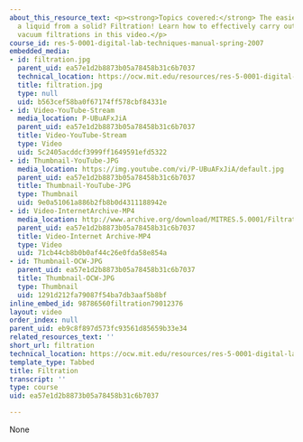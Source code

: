 ```yaml
---
about_this_resource_text: <p><strong>Topics covered:</strong> The easiest way to separate
  a liquid from a solid? Filtration! Learn how to effectively carry out gravity and
  vacuum filtrations in this video.</p>
course_id: res-5-0001-digital-lab-techniques-manual-spring-2007
embedded_media:
- id: filtration.jpg
  parent_uid: ea57e1d2b8873b05a78458b31c6b7037
  technical_location: https://ocw.mit.edu/resources/res-5-0001-digital-lab-techniques-manual-spring-2007/videos/filtration/filtration.jpg
  title: filtration.jpg
  type: null
  uid: b563cef58ba0f67174ff578cbf84331e
- id: Video-YouTube-Stream
  media_location: P-UBuAFxJiA
  parent_uid: ea57e1d2b8873b05a78458b31c6b7037
  title: Video-YouTube-Stream
  type: Video
  uid: 5c2405acddcf3999ff1649591efd5322
- id: Thumbnail-YouTube-JPG
  media_location: https://img.youtube.com/vi/P-UBuAFxJiA/default.jpg
  parent_uid: ea57e1d2b8873b05a78458b31c6b7037
  title: Thumbnail-YouTube-JPG
  type: Thumbnail
  uid: 9e0a51061a886b2fb8b0d4311188942e
- id: Video-InternetArchive-MP4
  media_location: http://www.archive.org/download/MITRES.5.0001/Filtration_MitDigitalLabTechniquesManual.mp4
  parent_uid: ea57e1d2b8873b05a78458b31c6b7037
  title: Video-Internet Archive-MP4
  type: Video
  uid: 71cb44cb8b0b0af44c26e0fda58e854a
- id: Thumbnail-OCW-JPG
  parent_uid: ea57e1d2b8873b05a78458b31c6b7037
  title: Thumbnail-OCW-JPG
  type: Thumbnail
  uid: 1291d212fa79087f54ba7db3aaf5b8bf
inline_embed_id: 98786560filtration79012376
layout: video
order_index: null
parent_uid: eb9c8f897d573fc93561d85659b33e34
related_resources_text: ''
short_url: filtration
technical_location: https://ocw.mit.edu/resources/res-5-0001-digital-lab-techniques-manual-spring-2007/videos/filtration
template_type: Tabbed
title: Filtration
transcript: ''
type: course
uid: ea57e1d2b8873b05a78458b31c6b7037

---
```

None